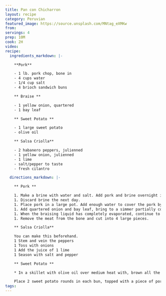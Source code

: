 ```yaml
---
title: Pan con Chicharron
layout: recipe
category: Peruvian
featured_image: https://source.unsplash.com/MNtag_eXMKw
from:
servings: 4
prep: 10M
cook: 2H
video:
recipe:
  ingredients_markdown: |-

    **Pork**

    - 1 lb. pork chop, bone in
    - 4 cups water
    - 1/4 cup salt
    - 4 brioch sandwich buns

    ** Braise **

    - 1 yellow onion, quartered
    - 1 bay leaf

    ** Sweet Potato **

    - 1 large sweet potato
    - olive oil

    ** Salsa Criolla**

    - 2 habanero peppers, julienned
    - 1 yellow onion, julienned
    - 1 lime
    - salt/pepper to taste
    - fresh cilantro

  directions_markdown: |-

    ** Pork **

    1. Make a brine with water and salt. Add pork and brine overnight in the fridge.
    1. Discard brine the next day.
    1. Place pork in a large pot. Add enough water to cover the pork by 1 inch (~10 cups)
    1. Add quartered onion and bay leaf, bring to a simmer partially covered. Let water reduce completely (~2 hours).
    1. When the braising liquid has completely evaporated, continue to cook the pork in its own fat for a few minutes to brown it. Remove from heat and set aside.
    1. Remove the meat from the bone and cut into 4 large pieces.

    ** Salsa Criolla**

    You can make this beforehand.
    1 Stem and vein the peppers
    1 Toss with onions
    1 Add the juice of 1 lime
    1 Season with salt and pepper

    ** Sweet Potato **

    * In a skillet with olive oil over medium heat with, brown all the pieces before serving. In the same skillet, brown the sweet potato rounds.

    Place 2 sweet potato rounds in each bun, topped with a piece of pork, and garnished with the onion and habanero salsa and a few cilantro leaves.
tags:
---
```

